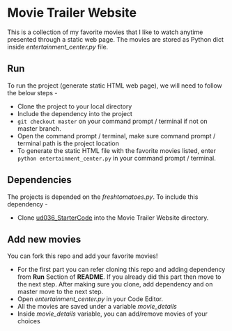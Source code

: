# Movie Trailer Website

This is a collection of my favorite movies that I like to watch anytime presented through a static web page.
The movies are stored as Python dict inside _entertainment_center.py_ file.

## Run
To run the project (generate static HTML web page), we will need to follow the below steps - 
* Clone the project to your local directory
* Include the dependency into the project
* `git checkout master` on your command prompt / terminal if not on master branch.
* Open the command prompt / terminal, make sure command prompt / terminal path is the project location
* To generate the static HTML file with the favorite movies listed, enter `python entertainment_center.py` in your command prompt / terminal.

## Dependencies
The projects is depended on the _freshtomatoes.py_. To include this dependency - 
* Clone [ud036_StarterCode](https://github.com/nimitbhargava/ud036_StarterCode) into the Movie Trailer Website directory. 

## Add new movies
You can fork this repo and add your favorite movies! 
* For the first part you can refer cloning this repo and adding dependency from **Run** Section of **README**. If you already did this part then move to the next step. After making sure you clone, add dependency and on master move to the next step.
* Open _entertainment_center.py_ in your Code Editor.
* All the movies are saved under a variable _movie_details_
* Inside _movie_details_ variable, you can add/remove movies of your choices